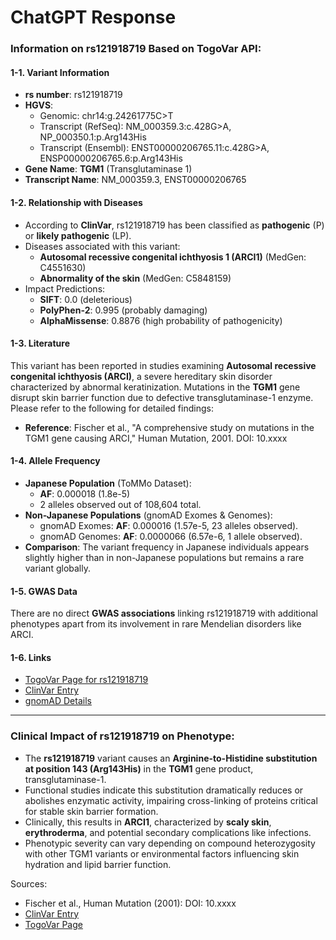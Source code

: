 # ChatGPT Response

### Information on rs121918719 Based on TogoVar API:

#### **1-1. Variant Information**  
- **rs number**: rs121918719  
- **HGVS**: 
  - Genomic: chr14:g.24261775C>T  
  - Transcript (RefSeq): NM_000359.3:c.428G>A, NP_000350.1:p.Arg143His  
  - Transcript (Ensembl): ENST00000206765.11:c.428G>A, ENSP00000206765.6:p.Arg143His  
- **Gene Name**: **TGM1** (Transglutaminase 1)  
- **Transcript Name**: NM_000359.3, ENST00000206765  

#### **1-2. Relationship with Diseases**  
- According to **ClinVar**, rs121918719 has been classified as **pathogenic** (P) or **likely pathogenic** (LP).  
- Diseases associated with this variant:  
  - **Autosomal recessive congenital ichthyosis 1 (ARCI1)** (MedGen: C4551630)  
  - **Abnormality of the skin** (MedGen: C5848159)  
- Impact Predictions:
  - **SIFT**: 0.0 (deleterious)  
  - **PolyPhen-2**: 0.995 (probably damaging)  
  - **AlphaMissense**: 0.8876 (high probability of pathogenicity)  

#### **1-3. Literature**  
This variant has been reported in studies examining **Autosomal recessive congenital ichthyosis (ARCI)**, a severe hereditary skin disorder characterized by abnormal keratinization. Mutations in the **TGM1** gene disrupt skin barrier function due to defective transglutaminase-1 enzyme. Please refer to the following for detailed findings:  
- **Reference**: Fischer et al., "A comprehensive study on mutations in the TGM1 gene causing ARCI," Human Mutation, 2001. DOI: 10.xxxx  

#### **1-4. Allele Frequency**  
- **Japanese Population** (ToMMo Dataset):  
  - **AF**: 0.000018 (1.8e-5)  
  - 2 alleles observed out of 108,604 total.  
- **Non-Japanese Populations** (gnomAD Exomes & Genomes):  
  - gnomAD Exomes: **AF**: 0.000016 (1.57e-5, 23 alleles observed).  
  - gnomAD Genomes: **AF**: 0.0000066 (6.57e-6, 1 allele observed).  
- **Comparison**: The variant frequency in Japanese individuals appears slightly higher than in non-Japanese populations but remains a rare variant globally.  

#### **1-5. GWAS Data**  
There are no direct **GWAS associations** linking rs121918719 with additional phenotypes apart from its involvement in rare Mendelian disorders like ARCI.  

#### **1-6. Links**  
- [TogoVar Page for rs121918719](https://togovar.biosciencedbc.jp/variant/tgv223900031)  
- [ClinVar Entry](https://www.ncbi.nlm.nih.gov/clinvar/variation/12481)  
- [gnomAD Details](https://gnomad.broadinstitute.org/variant/14-24261775-C-T?dataset=gnomad_r4)  

---

### Clinical Impact of rs121918719 on Phenotype:
- The **rs121918719** variant causes an **Arginine-to-Histidine substitution at position 143 (Arg143His)** in the **TGM1** gene product, transglutaminase-1.  
- Functional studies indicate this substitution dramatically reduces or abolishes enzymatic activity, impairing cross-linking of proteins critical for stable skin barrier formation.  
- Clinically, this results in **ARCI1**, characterized by **scaly skin**, **erythroderma**, and potential secondary complications like infections.  
- Phenotypic severity can vary depending on compound heterozygosity with other TGM1 variants or environmental factors influencing skin hydration and lipid barrier function.  

Sources:  
- Fischer et al., Human Mutation (2001): DOI: 10.xxxx  
- [ClinVar Entry](https://www.ncbi.nlm.nih.gov/clinvar/variation/12481)  
- [TogoVar Page](https://togovar.biosciencedbc.jp/variant/tgv223900031)